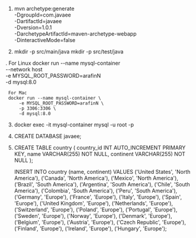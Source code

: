 <user password="sami" roles="manager-gui, manager-script, manager-jmx, manager-status, admin-gui, admin-script" username="sami"/>

1. mvn archetype:generate \
  -DgroupId=com.javaee \
  -DartifactId=javaee \
  -Dversion=1.0.1 \
  -DarchetypeArtifactId=maven-archetype-webapp \
  -DinteractiveMode=false

 2. mkdir -p src/main/java
    mkdir -p src/test/java

 . For Linux docker run --name mysql-container \
        --network host \
        -e MYSQL_ROOT_PASSWORD=arafinN \
        -d mysql:8.0

     For Mac
     docker run --name mysql-container \
         -e MYSQL_ROOT_PASSWORD=arafinN \
         -p 3306:3306 \
         -d mysql:8.0
 3. docker exec -it mysql-container mysql -u root -p

 4. CREATE DATABASE javaee;

 5. CREATE TABLE country (
         country_id INT AUTO_INCREMENT PRIMARY KEY,
         name VARCHAR(255) NOT NULL,
         continent VARCHAR(255) NOT NULL
     );

     INSERT INTO country (name, continent) VALUES
         ('United States', 'North America'),
         ('Canada', 'North America'),
         ('Mexico', 'North America'),
         ('Brazil', 'South America'),
         ('Argentina', 'South America'),
         ('Chile', 'South America'),
         ('Colombia', 'South America'),
         ('Peru', 'South America'),
         ('Germany', 'Europe'),
         ('France', 'Europe'),
         ('Italy', 'Europe'),
         ('Spain', 'Europe'),
         ('United Kingdom', 'Europe'),
         ('Netherlands', 'Europe'),
         ('Switzerland', 'Europe'),
         ('Poland', 'Europe'),
         ('Portugal', 'Europe'),
         ('Sweden', 'Europe'),
         ('Norway', 'Europe'),
         ('Denmark', 'Europe'),
         ('Belgium', 'Europe'),
         ('Austria', 'Europe'),
         ('Czech Republic', 'Europe'),
         ('Finland', 'Europe'),
         ('Ireland', 'Europe'),
         ('Hungary', 'Europe');